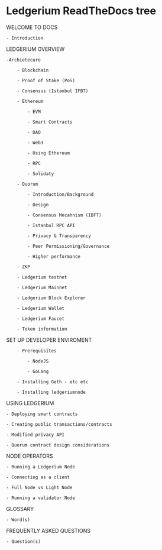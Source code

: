 # Ledgerium ReadTheDocs tree

WELCOME TO DOCS

    - Introduction

LEDGERIUM OVERVIEW

    -Archietecure

        - Blockchain

        - Proof of Stake (PoS)

        - Consensus (Istanbul IFBT)

        - Ethereum 

            - EVM

            - Smart Contracts

            - DAO

            - Web3

            - Using Ethereum

            - RPC

            - Solidaty

        - Quorum

            - Introduction/Background

            - Design
            
            - Consensus Mecahnism (IBFT)
            
            - Istanbul RPC API
            
            - Privacy & Transparency
            
            - Peer Permissioning/Governance
            
            - Higher performance
        
        - ZKP 
        
        - Ledgerium testnet 
        
        - Ledgerium Mainnet
        
        - Ledgerium Block Explorer
        
        - Ledgerium Wallet
        
        - Ledgerium Faucet
        
        - Token information

SET UP DEVELOPER ENVIROMENT
        
        - Prerequisites
        
            - NodeJS
        
            - GoLang 
        
        - Installing Geth - etc etc
        
        - Installing ledgeriumnode

USING LEDGERIUM

    - Deploying smart contracts

    - Creating public transactions/contracts

    - Modified privacy API

    - Quorum contract design considerations
    
NODE OPERATORS

    - Running a Ledgerium Node

    - Connecting as a client

    - Full Node vs Light Node

    - Running a validator Node

GLOSSARY

    - Word(s)

FREQUENTLY ASKED QUESTIONS

    - Question(s)
